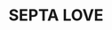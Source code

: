---
pid: ch121
title: SEPTA LOVE
location_transcription: 
coordinates: "[-75.163071166014, 39.952385300897]"
zipcode: '19147'
gen_neighborhood: South Philadelphia
neighborhood: Queen Village,Bella Vista,Pennsport,Italian Market
outside_phl: 
age: '17'
age_range: 13-19
instagram: 
image_file_name: ch_121.jpg
proposal_transcription: tokens
topic: Love
topic_summary: 0, 0
type: Other No Form
keywords_other: 
credit: Wes
image_labels: SEPTA driver and SEPTA bus
twitter: 
facebook: 
permalink: "/monuments/ch121/"
layout: item-page
---